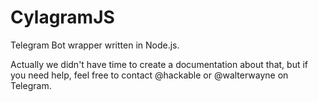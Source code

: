 # CylagramJS
Telegram Bot wrapper written in Node.js.

Actually we didn't have time to create a documentation about that, but if you need help, feel free to contact @hackable or @walterwayne on Telegram.
